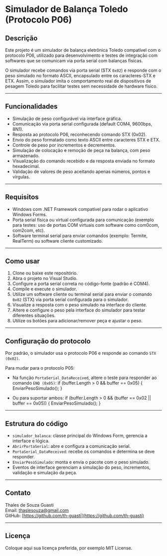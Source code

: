# Simulador de Balança Toledo (Protocolo P06)

## Descrição

Este projeto é um simulador de balança eletrônica Toledo compatível com o protocolo P06, utilizado para desenvolvimento e testes de integração com softwares que se comunicam via porta serial com balanças físicas.

O simulador recebe comandos via porta serial (STX `0x02`) e responde com o peso simulado no formato ASCII, encapsulado entre os caracteres-STX e ETX. Assim, o simulador imita o comportamento real de dispositivos de pesagem Toledo para facilitar testes sem necessidade de hardware físico.

---

## Funcionalidades

- Simulação de peso configurável via interface gráfica.
- Comunicação via porta serial configurada (default COM4, 9600bps, 8N1).
- Resposta ao protocolo P06, reconhecendo comando STX (0x02).
- Envio do peso formatado como texto ASCII entre caracteres STX e ETX.
- Controle de peso por incrementos e decrementos.
- Simulação de colocação e remoção de peça na balança, com peso armazenado.
- Visualização do comando recebido e da resposta enviada no formato hexadecimal.
- Validação de valores de peso aceitando apenas números, pontos e vírgulas.

---

## Requisitos

- Windows com .NET Framework compatível para rodar o aplicativo Windows Forms.
- Porta serial física ou virtual configurada para comunicação (exemplo para testes: uso de portas COM virtuais com software como com0com, com2com, etc).
- Software terminal serial para enviar comandos (exemplo: Termite, RealTerm) ou software cliente customizado.

---

## Como usar

1. Clone ou baixe este repositório.
2. Abra o projeto no Visual Studio.
3. Configure a porta serial correta no código-fonte (padrão é COM4).
4. Compile e execute o simulador.
5. Utilize um software cliente ou terminal serial para enviar o comando `0x02` (STX) via porta serial configurada para o simulador.
6. Visualize a resposta com o peso simulado na interface do cliente.
7. Altere e configure o peso pela interface do simulador para testar diferentes situações.
8. Utilize os botões para adicionar/remover peça e ajustar o peso.

---

## Configuração do protocolo

Por padrão, o simulador usa o protocolo P06 e responde ao comando `STX (0x02)`.

Para mudar para o protocolo P05:

- Na função `PortaSerial_DataReceived`, altere o teste para responder ao comando `ENQ (0x05)`:
  if (buffer.Length > 0 && buffer == 0x05)
  {
    EnviarPesoSimulado();
  }
  
- Ou para suportar ambos:
  if (buffer.Length > 0 && (buffer == 0x02 || buffer == 0x05))
  {
    EnviarPesoSimulado();
  }

---

## Estrutura do código

- `simulador_balanca`: classe principal do Windows Form, gerencia a interface e lógica.
- `AbrirPortaSerial`: abre e configura a comunicação serial.
- `PortaSerial_DataReceived`: recebe os comandos e determina se deve responder.
- `EnviarPesoSimulado`: monta e envia o pacote com o peso simulado.
- Eventos de interface gerenciam a simulação do peso, incrementos, validação e simulação da peça.

---

## Contato

Thales de Souza Guasti  
Email: thaslesouza@gmail.com  
GitHub: [https://github.com/th-guasti](https://github.com/th-guasti)

---

## Licença

Coloque aqui sua licença preferida, por exemplo MIT License.
